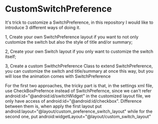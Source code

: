 # CustomSwitchPreference
It's trick to customize a SwitchPreference, in this repository I would like to introduce 3 different ways of doing it.

1, Create your own SwitchPreference layout if you want to not only customize the switch but also the style of title and/or summary;

2, Create your own Switch layout if you only want to customize the switch itself;

3, Create a custom SwithchPreference Class to extend SwitchPreference, you can customize the switch and title/summary at once this way, but you will lose the animation comes with SwitchPreference

For the first two approaches, the tricky part is that, in the settings xml file, use CheckBoxPrefernce instead of SwitchPrefernce, since we can't refer     android:id="@android:id/switchWidget" in the customized layout file, we only have access of         android:id="@android:id/checkbox". Difference between them is, when apply the first layout put             android:layout="@layout/custom_preference_switch_layout"
while for the second one, put             android:widgetLayout="@layout/custom_switch_layout"
 



